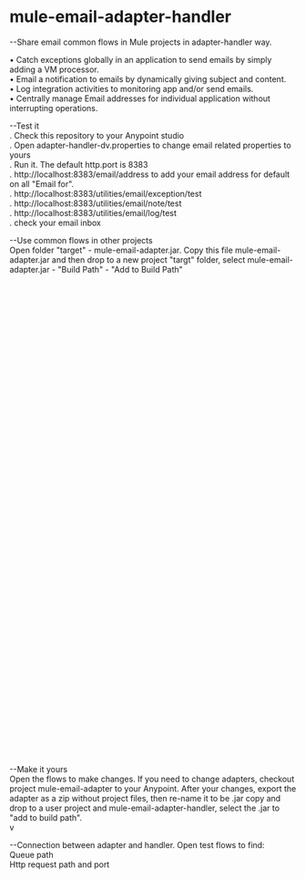 # mule-email-adapter-handler

--Share email common flows in Mule projects in adapter-handler way.</br>

•	Catch exceptions globally in an application to send emails by simply adding a VM processor. </br>
•	Email a notification to emails by dynamically giving subject and content. </br>
•	Log integration activities to monitoring app and/or send emails. </br>
•	Centrally manage Email addresses for individual application without interrupting operations.</br>

--Test it</br>
. Check this repository to your Anypoint studio</br>
. Open adapter-handler-dv.properties to change email related properties to yours</br>
. Run it. The default http.port is 8383</br>
. http://localhost:8383/email/address to add your email address for default on all "Email for".</br>
. http://localhost:8383/utilities/email/exception/test</br>
. http://localhost:8383/utilities/email/note/test</br>
. http://localhost:8383/utilities/email/log/test</br>
. check your email inbox</br>

--Use common flows in other projects</br>
Open folder "target" - mule-email-adapter.jar. Copy this file mule-email-adapter.jar and then drop to a new project "targt" folder, select mule-email-adapter.jar - "Build Path" - "Add to Build Path" <br/>

<PRE>

    <flow name="/utilities/email/exception/test">
        <http:listener config-ref="sharedHTTP_Listener" path="/utilities/email/exception/test" allowedMethods="GET" doc:name="/utilities/exception/test"/>
        <set-payload value="Kun Ji's test content as a payload." doc:name="Set test Payload"/>
        <scripting:transformer doc:name="throw exception">
            <scripting:script engine="JavaScript"><![CDATA[throw 'Throw a exception to test utilities-adapter VM \n';]]></scripting:script>
        </scripting:transformer>
        <catch-exception-strategy doc:name="Catch Exception Strategy">
            <set-property propertyName="appname" value="#[app.name]" doc:name="Property appname"/>
            <vm:outbound-endpoint exchange-pattern="one-way" path="/utilities/email/exception" doc:name="VM" connector-ref="utilitiesAdapter_VM"/>
            <set-payload value="#['You test /utilities/email/exception/test/vm \n&lt;br&gt; Exception throwed, check your email to find exception content too. \n' + exception]" doc:name="Set Payload"/>
        </catch-exception-strategy>
    </flow>
    <flow name="/utilities/properties/test">
        <http:listener config-ref="sharedHTTP_Listener" path="/utilities/properties/test" doc:name="/utilities/properties/test"/>
        <set-variable variableName="utilitieshandlerport" value="utilities.handler.http.port" doc:name="utilitieshandlerport"/>
        <set-variable variableName="utilitieshandlerhost" value="0.0.0.0" doc:name="utilitieshandlerhost"/>
        <set-variable variableName="utilitieshandlerhost" value="0.0.0.0" doc:name="utilitieshandlerhost"/>
        <http:request config-ref="variableHTTP_Request_Configuration" path="/utilities/email/message/test/http" method="PUT" doc:name="HTTP"/>
        <catch-exception-strategy doc:name="Catch Exception Strategy">
            <set-variable variableName="utilitieshandlerport" value="8081" doc:name="utilitieshandlerport"/>
            <set-variable variableName="utilitieshandlerhost" value="0.0.0.0" doc:name="Copy_of_utilitieshandlerhost"/>
        </catch-exception-strategy>
    </flow>
    <flow name="/utilities/email/message/test">
        <http:listener config-ref="sharedHTTP_Listener" path="/utilities/email/message/test" doc:name="HTTP"/>
        <!-- set-payload value="Remmeber adding the original flow name to content

context:serviceName = #[context:serviceName]

send message to email - test vm" doc:name="Set a message as the Payload"/ -->
        <vm:outbound-endpoint exchange-pattern="one-way" path="/utilities/email/message" doc:name="VM" connector-ref="utilitiesAdapter_VM"/>
    </flow>
    <flow name="/utilities/email/log/test">
        <http:listener config-ref="sharedHTTP_Listener" path="/utilities/email/log/test" doc:name="HTTP"/>
        <set-payload value="Test log payload to message email" doc:name="Set Payload"/>
        <vm:outbound-endpoint exchange-pattern="one-way" path="/utilities/email/log" doc:name="VM" connector-ref="utilitiesAdapter_VM"/>
    </flow>
    <flow name="/utilities/log/test">
        <http:listener config-ref="sharedHTTP_Listener" path="/utilities/log/test" doc:name="HTTP"/>
        <set-payload value="Test log payload" doc:name="Set a Payload"/>
        <vm:outbound-endpoint exchange-pattern="one-way" path="/utilities/log" doc:name="VM" connector-ref="utilitiesAdapter_VM"/>
    </flow>
    <flow name="/utilities/email/payload/test">
        <http:listener config-ref="sharedHTTP_Listener" path="/utilities/email/payload/test" doc:name="HTTP"/>
        <set-property propertyName="flowname" value="#[context:serviceName]" doc:name="Property flowname"/>
        <set-payload value="send payload to email - test

Remmeber adding the original flow name to content

context:serviceName = #[context:serviceName]" doc:name="Set Payload"/>
        <vm:outbound-endpoint exchange-pattern="one-way" path="/utilities/email/payload" connector-ref="utilitiesAdapter_VM" doc:name="VM"/>
    </flow>
    <flow name="/utilities/email/note/test">
        <http:listener config-ref="sharedHTTP_Listener" path="/utilities/email/note/test" doc:name="HTTP"/>
        <set-property propertyName="subject" value="Email subject test" doc:name="subject"/>
        <set-payload value="#['subject =' + message.outboundProperties.subject +'\n\n' + payload]" doc:name="Set Payload"/>
        <vm:outbound-endpoint exchange-pattern="one-way" path="/utilities/email/note" doc:name="VM" connector-ref="utilitiesAdapter_VM"/>
    </flow>
 </PRE>


--Make it yours<br/>
Open the flows to make changes. If you need to change adapters, checkout project mule-email-adapter to your
Anypoint. After your changes, export the adapter as a zip without project files, then re-name it to be .jar
copy and drop to a user project and mule-email-adapter-handler, select the .jar to "add to build path".</br>v

--Connection between adapter and handler. Open test flows to find:</br>
Queue path</br>
Http request path and port</br>


